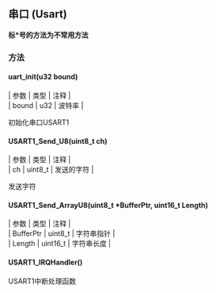 ## 串口 (Usart)
**标*号的方法为不常用方法**
### 方法
#### uart_init(u32 bound)

| 参数  | 类型 | 注释   |<br>
| bound | u32  | 波特率 |<br>

初始化串口USART1

#### USART1_Send_U8(uint8_t ch)

| 参数  | 类型     | 注释   |<br>
| ch    | uint8_t  | 发送的字符 |<br>

发送字符

#### USART1_Send_ArrayU8(uint8_t *BufferPtr, uint16_t Length)

| 参数  | 类型     | 注释   |<br>
| BufferPtr | uint8_t  | 字符串指针 |<br>
| Length | uint16_t  | 字符串长度 |<br>


#### USART1_IRQHandler()
USART1中断处理函数



